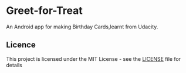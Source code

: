 # Greet-for-Treat
An Android app for making Birthday Cards,learnt from Udacity.

## Licence
This project is licensed under the MIT License - see the [LICENSE](https://github.com/the-preeti-singh/Greet-for-Treat/blob/master/LICENSE)  file for details
